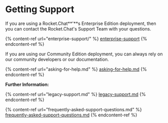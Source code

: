 # Getting Support

If you are using a Rocket.Chat**'**s Enterprise Edition deployment, then you can contact the Rocket.Chat's Support Team with your questions.

{% content-ref url="enterprise-support/" %}
[enterprise-support](enterprise-support/)
{% endcontent-ref %}

If you are using our Community Edition deployment, you can always rely on our community developers or our documentation.&#x20;

{% content-ref url="asking-for-help.md" %}
[asking-for-help.md](asking-for-help.md)
{% endcontent-ref %}

**Further Information:**

{% content-ref url="legacy-support.md" %}
[legacy-support.md](legacy-support.md)
{% endcontent-ref %}

{% content-ref url="frequently-asked-support-questions.md" %}
[frequently-asked-support-questions.md](frequently-asked-support-questions.md)
{% endcontent-ref %}

